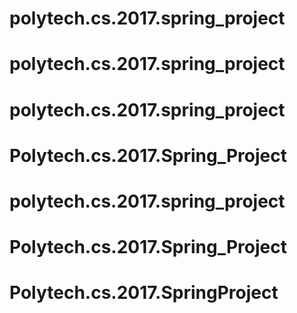 # polytech.cs.2017.spring_project
# polytech.cs.2017.spring_project
# polytech.cs.2017.spring_project
# Polytech.cs.2017.Spring_Project
# polytech.cs.2017.spring_project
# Polytech.cs.2017.Spring_Project
# Polytech.cs.2017.SpringProject
